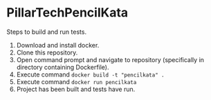 # PillarTechPencilKata

Steps to build and run tests.

1) Download and install docker.
2) Clone this repository.
3) Open command prompt and navigate to repository (specifically in directory containing Dockerfile).
4) Execute command ``` docker build -t "pencilkata" . ```
5) Execute command ``` docker run pencilkata ```
6) Project has been built and tests have run.
